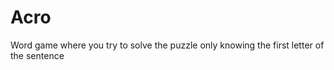 Acro
=====

Word game where you try to solve the puzzle only knowing the first letter of the sentence
